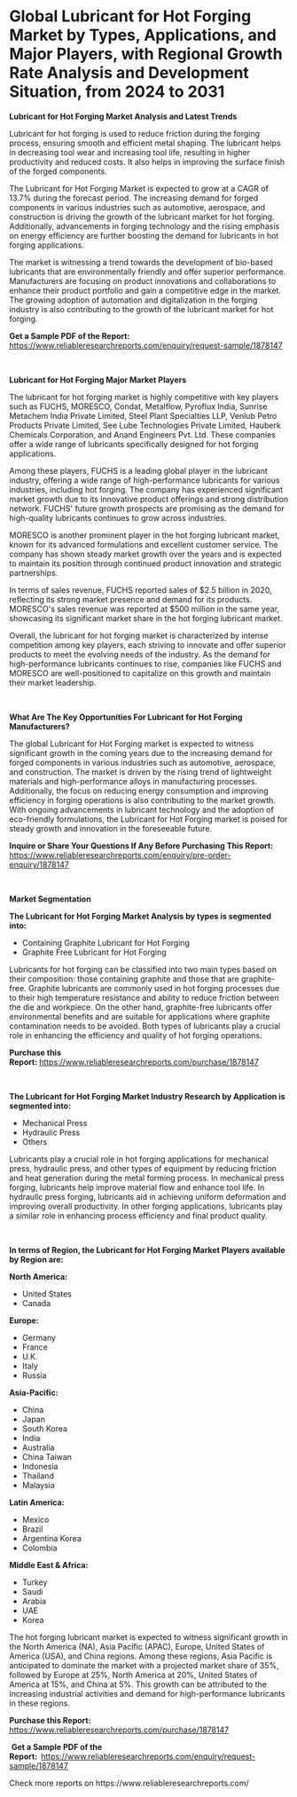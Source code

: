 <p><h1>Global Lubricant for Hot Forging Market by Types, Applications, and Major Players, with Regional Growth Rate Analysis and Development Situation, from 2024 to 2031</h1></p><p><strong>Lubricant for Hot Forging Market Analysis and Latest Trends</strong></p>
<p><p>Lubricant for hot forging is used to reduce friction during the forging process, ensuring smooth and efficient metal shaping. The lubricant helps in decreasing tool wear and increasing tool life, resulting in higher productivity and reduced costs. It also helps in improving the surface finish of the forged components.</p><p>The Lubricant for Hot Forging Market is expected to grow at a CAGR of 13.7% during the forecast period. The increasing demand for forged components in various industries such as automotive, aerospace, and construction is driving the growth of the lubricant market for hot forging. Additionally, advancements in forging technology and the rising emphasis on energy efficiency are further boosting the demand for lubricants in hot forging applications.</p><p>The market is witnessing a trend towards the development of bio-based lubricants that are environmentally friendly and offer superior performance. Manufacturers are focusing on product innovations and collaborations to enhance their product portfolio and gain a competitive edge in the market. The growing adoption of automation and digitalization in the forging industry is also contributing to the growth of the lubricant market for hot forging.</p></p>
<p><strong>Get a Sample PDF of the Report:&nbsp;</strong> <a href="https://www.reliableresearchreports.com/enquiry/request-sample/1878147">https://www.reliableresearchreports.com/enquiry/request-sample/1878147</a></p>
<p>&nbsp;</p>
<p><strong>Lubricant for Hot Forging Major Market Players</strong></p>
<p><p>The lubricant for hot forging market is highly competitive with key players such as FUCHS, MORESCO, Condat, Metalflow, Pyroflux India, Sunrise Metachem India Private Limited, Steel Plant Specialties LLP, Venlub Petro Products Private Limited, See Lube Technologies Private Limited, Hauberk Chemicals Corporation, and Anand Engineers Pvt. Ltd. These companies offer a wide range of lubricants specifically designed for hot forging applications.</p><p>Among these players, FUCHS is a leading global player in the lubricant industry, offering a wide range of high-performance lubricants for various industries, including hot forging. The company has experienced significant market growth due to its innovative product offerings and strong distribution network. FUCHS' future growth prospects are promising as the demand for high-quality lubricants continues to grow across industries.</p><p>MORESCO is another prominent player in the hot forging lubricant market, known for its advanced formulations and excellent customer service. The company has shown steady market growth over the years and is expected to maintain its position through continued product innovation and strategic partnerships.</p><p>In terms of sales revenue, FUCHS reported sales of $2.5 billion in 2020, reflecting its strong market presence and demand for its products. MORESCO's sales revenue was reported at $500 million in the same year, showcasing its significant market share in the hot forging lubricant market.</p><p>Overall, the lubricant for hot forging market is characterized by intense competition among key players, each striving to innovate and offer superior products to meet the evolving needs of the industry. As the demand for high-performance lubricants continues to rise, companies like FUCHS and MORESCO are well-positioned to capitalize on this growth and maintain their market leadership.</p></p>
<p>&nbsp;</p>
<p><strong>What Are The Key Opportunities For Lubricant for Hot Forging Manufacturers?</strong></p>
<p><p>The global Lubricant for Hot Forging market is expected to witness significant growth in the coming years due to the increasing demand for forged components in various industries such as automotive, aerospace, and construction. The market is driven by the rising trend of lightweight materials and high-performance alloys in manufacturing processes. Additionally, the focus on reducing energy consumption and improving efficiency in forging operations is also contributing to the market growth. With ongoing advancements in lubricant technology and the adoption of eco-friendly formulations, the Lubricant for Hot Forging market is poised for steady growth and innovation in the foreseeable future.</p></p>
<p><strong>Inquire or Share Your Questions If Any Before Purchasing This Report:</strong> <a href="https://www.reliableresearchreports.com/enquiry/pre-order-enquiry/1878147">https://www.reliableresearchreports.com/enquiry/pre-order-enquiry/1878147</a></p>
<p>&nbsp;</p>
<p><strong>Market Segmentation</strong></p>
<p><strong>The Lubricant for Hot Forging Market Analysis by types is segmented into:</strong></p>
<p><ul><li>Containing Graphite Lubricant for Hot Forging</li><li>Graphite Free Lubricant for Hot Forging</li></ul></p>
<p><p>Lubricants for hot forging can be classified into two main types based on their composition: those containing graphite and those that are graphite-free. Graphite lubricants are commonly used in hot forging processes due to their high temperature resistance and ability to reduce friction between the die and workpiece. On the other hand, graphite-free lubricants offer environmental benefits and are suitable for applications where graphite contamination needs to be avoided. Both types of lubricants play a crucial role in enhancing the efficiency and quality of hot forging operations.</p></p>
<p><strong>Purchase this Report:&nbsp;</strong><a href="https://www.reliableresearchreports.com/purchase/1878147">https://www.reliableresearchreports.com/purchase/1878147</a></p>
<p>&nbsp;</p>
<p><strong>The Lubricant for Hot Forging Market Industry Research by Application is segmented into:</strong></p>
<p><ul><li>Mechanical Press</li><li>Hydraulic Press</li><li>Others</li></ul></p>
<p><p>Lubricants play a crucial role in hot forging applications for mechanical press, hydraulic press, and other types of equipment by reducing friction and heat generation during the metal forming process. In mechanical press forging, lubricants help improve material flow and enhance tool life. In hydraulic press forging, lubricants aid in achieving uniform deformation and improving overall productivity. In other forging applications, lubricants play a similar role in enhancing process efficiency and final product quality.</p></p>
<p>&nbsp;</p>
<p><strong>In terms of Region, the Lubricant for Hot Forging Market Players available by Region are:</strong></p>
<p>
    <p> <strong> North America: </strong>
        <ul>
            <li>United States</li>
            <li>Canada</li>
        </ul>
        </p> 
    <p> <strong> Europe: </strong>
        <ul>
            <li>Germany</li>
            <li>France</li>
            <li>U.K.</li>
            <li>Italy</li>
            <li>Russia</li>
        </ul>
        </p> 
    <p> <strong> Asia-Pacific: </strong>
        <ul>
            <li>China</li>
            <li>Japan</li>
            <li>South Korea</li>
            <li>India</li>
            <li>Australia</li>
            <li>China Taiwan</li>
            <li>Indonesia</li>
            <li>Thailand</li>
            <li>Malaysia</li>
        </ul>
        </p> 
    <p> <strong> Latin America: </strong>
        <ul>
            <li>Mexico</li>
            <li>Brazil</li>
            <li>Argentina Korea</li>
            <li>Colombia</li>
        </ul>
        </p> 
    <p> <strong> Middle East & Africa: </strong>
        <ul>
            <li>Turkey</li>
            <li>Saudi</li>
            <li>Arabia</li>
            <li>UAE</li>
            <li>Korea</li>
        </ul>
    </p>
    </p>
<p><p>The hot forging lubricant market is expected to witness significant growth in the North America (NA), Asia Pacific (APAC), Europe, United States of America (USA), and China regions. Among these regions, Asia Pacific is anticipated to dominate the market with a projected market share of 35%, followed by Europe at 25%, North America at 20%, United States of America at 15%, and China at 5%. This growth can be attributed to the increasing industrial activities and demand for high-performance lubricants in these regions.</p></p>
<p><strong>Purchase this Report: </strong><a href="https://www.reliableresearchreports.com/purchase/1878147">https://www.reliableresearchreports.com/purchase/1878147</a></p>
<p>&nbsp;<strong>Get a Sample PDF of the Report:&nbsp;&nbsp;</strong><a href="https://www.reliableresearchreports.com/enquiry/request-sample/1878147">https://www.reliableresearchreports.com/enquiry/request-sample/1878147</a></p>
<p><strong></strong></p>
<p>Check more reports on https://www.reliableresearchreports.com/</p>